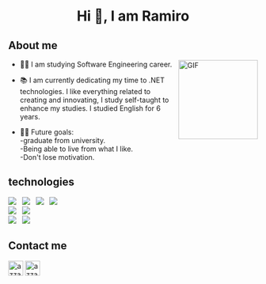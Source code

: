 <h1 align="center">Hi 👋, I am <a>Ramiro</a></h1>

<h2>About me</h2>
  
- 👨‍💻 I am studying Software Engineering career.<img align="right" alt="GIF" height="160px" src="https://media.giphy.com/media/du3J3cXyzhj75IOgvA/giphy.gif" />
  
- 📚 I am currently dedicating my time to .NET technologies. I like everything related to creating and innovating, I study self-taught to enhance my studies. I studied English for 6 years.
- 💪🏼 Future goals: <br>-graduate from university.<br>-Being able to live from what I like.<br>-Don't lose motivation.

## technologies

<div>
  <img src="https://img.shields.io/badge/HTML%20-%23F7DF1E.svg?&style=for-the-badge&color=E34F26" />&nbsp;&nbsp;
  <img src="https://img.shields.io/badge/css%20-%23F7DF1E.svg?&style=for-the-badge&color=5BA8EE" />&nbsp;&nbsp;
  <img src="https://img.shields.io/badge/Bootstrap%20-%23F7DF1E.svg?&style=for-the-badge&color=7044A3" />&nbsp;&nbsp;
  <img src="https://img.shields.io/badge/JavaScript%20-%23F7DF1E.svg?&style=for-the-badge&color=F7DF1E" />&nbsp;&nbsp;
</div>
<div>
  <img src="https://img.shields.io/badge/.net%20-%23F7DF1E.svg?&style=for-the-badge&color=470137" />&nbsp;&nbsp;
   <img src="https://img.shields.io/badge/Asp Net%20-%23F7DF1E.svg?&style=for-the-badge&color=4A154B" />&nbsp;&nbsp;
</div>
<div>
  <img src="https://img.shields.io/badge/sql server%20-%23F7DF1E.svg?&style=for-the-badge&color=6CC24A" />&nbsp;&nbsp;
  <img src="https://img.shields.io/badge/GIT%20-%23F7DF1E.svg?&style=for-the-badge&color=FF3E00" />&nbsp;&nbsp;
</div>

<h2>Contact me</h2>
<div>
  <a href="https://www.linkedin.com/in/ramiro-quinteros/" target="blank"><img align="center"
         src="https://img.shields.io/badge/linkedin-%231DA1F2.svg?style=for-the-badge&logo=linkedin&logoColor=white"
         alt="azzar" height="30"/></a>
 <a href="mailto:ramiroquinteros360@gmail.com" target="blank"><img align="center"
         src="https://img.shields.io/badge/gmail-EA4335.svg?style=for-the-badge&logo=gmail&logoColor=white"
         alt="azzar" height="30"/></a>
 </div>

